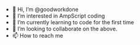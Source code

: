 - 👋 Hi, I’m @goodworkdone
- 👀 I’m interested in AmpScript coding
- 🌱 I’m currently learning to code for the first time
- 💞️ I’m looking to collaborate on the above.
- 📫 How to reach me 

<!---
goodworkdone/goodworkdone is a ✨ special ✨ repository because its `README.md` (this file) appears on your GitHub profile.
You can click the Preview link to take a look at your changes.
--->
